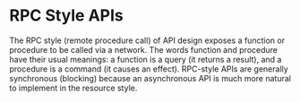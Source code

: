 # RPC Style APIs

The RPC style (remote procedure call) of API design exposes a function or procedure to be called via a network. The words function and procedure have their usual meanings: a function is a query (it returns a result), and a procedure is a command (it causes an effect). RPC-style APIs are generally synchronous (blocking) because an asynchronous API is much more natural to implement in the resource style.

